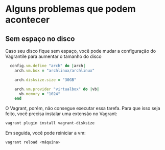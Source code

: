 # Alguns problemas que podem acontecer

## Sem espaço no disco

Caso seu disco fique sem espaço, você pode mudar a configuração do Vagrantile para aumentar o tamanho do disco

```ruby hl_lines="4"
  config.vm.define "arch" do |arch|
    arch.vm.box = "archlinux/archlinux"

	arch.disksize.size = "30GB"

    arch.vm.provider "virtualbox" do |vb|
      vb.memory = "1024"
    end
```

O Vagrant, porém, não consegue executar essa tarefa. Para que isso seja feito, você precisa instalar uma extensão no Vagrant:

```bash title="$ Execução no terminal"
vagrant plugin install vagrant-disksize
```

Em seguida, você pode reiniciar a vm:

```bash title="$ Execução no terminal"
vagrant reload <máquina>
```
